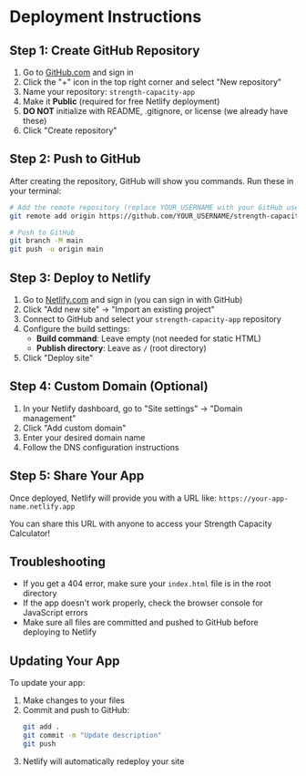 # Deployment Instructions

## Step 1: Create GitHub Repository

1. Go to [GitHub.com](https://github.com) and sign in
2. Click the "+" icon in the top right corner and select "New repository"
3. Name your repository: `strength-capacity-app`
4. Make it **Public** (required for free Netlify deployment)
5. **DO NOT** initialize with README, .gitignore, or license (we already have these)
6. Click "Create repository"

## Step 2: Push to GitHub

After creating the repository, GitHub will show you commands. Run these in your terminal:

```bash
# Add the remote repository (replace YOUR_USERNAME with your GitHub username)
git remote add origin https://github.com/YOUR_USERNAME/strength-capacity-app.git

# Push to GitHub
git branch -M main
git push -u origin main
```

## Step 3: Deploy to Netlify

1. Go to [Netlify.com](https://netlify.com) and sign in (you can sign in with GitHub)
2. Click "Add new site" → "Import an existing project"
3. Connect to GitHub and select your `strength-capacity-app` repository
4. Configure the build settings:
   - **Build command**: Leave empty (not needed for static HTML)
   - **Publish directory**: Leave as `/` (root directory)
5. Click "Deploy site"

## Step 4: Custom Domain (Optional)

1. In your Netlify dashboard, go to "Site settings" → "Domain management"
2. Click "Add custom domain"
3. Enter your desired domain name
4. Follow the DNS configuration instructions

## Step 5: Share Your App

Once deployed, Netlify will provide you with a URL like:
`https://your-app-name.netlify.app`

You can share this URL with anyone to access your Strength Capacity Calculator!

## Troubleshooting

- If you get a 404 error, make sure your `index.html` file is in the root directory
- If the app doesn't work properly, check the browser console for JavaScript errors
- Make sure all files are committed and pushed to GitHub before deploying to Netlify

## Updating Your App

To update your app:

1. Make changes to your files
2. Commit and push to GitHub:
   ```bash
   git add .
   git commit -m "Update description"
   git push
   ```
3. Netlify will automatically redeploy your site 